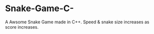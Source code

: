 # Snake-Game-C-
A Awsome Snake Game made in C++. Speed &amp; snake size increases as score increases.
